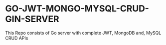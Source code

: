 # GO-JWT-MONGO-MYSQL-CRUD-GIN-SERVER

This Repo consists of Go server with complete JWT, MongoDB and, MySQL CRUD APIs
